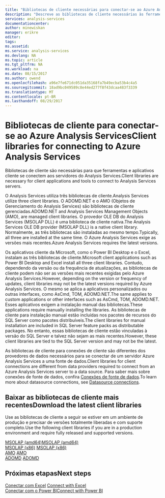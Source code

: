 ```yaml
---
title: "Bibliotecas de cliente necessárias para conectar-se ao Azure Analysis Services | Microsoft Docs"
description: "Descreve as bibliotecas de cliente necessárias às ferramentas e ao aplicativos cliente para conectar o Azure Analysis Services"
services: analysis-services
documentationcenter: 
author: minewiskan
manager: erikre
editor: 
tags: 
ms.assetid: 
ms.service: analysis-services
ms.devlang: NA
ms.topic: article
ms.tgt_pltfrm: NA
ms.workload: na
ms.date: 08/15/2017
ms.author: owend
ms.openlocfilehash: a96e7fe671dc051da35168fa7b49ecba53b4c4a5
ms.sourcegitcommit: 18ad9bc049589c8e44ed277f8f43dcaa483f3339
ms.translationtype: MT
ms.contentlocale: pt-BR
ms.lasthandoff: 08/29/2017
---
```

# <a name="client-libraries-for-connecting-to-azure-analysis-services"></a><span data-ttu-id="10658-103">Bibliotecas de cliente para conectar-se ao Azure Analysis Services</span><span class="sxs-lookup"><span data-stu-id="10658-103">Client libraries for connecting to Azure Analysis Services</span></span>

<span data-ttu-id="10658-104">Bibliotecas de cliente são necessárias para que ferramentas e aplicativos cliente se conectem aos servidores do Analysis Services.</span><span class="sxs-lookup"><span data-stu-id="10658-104">Client libraries are necessary for client applications and tools to connect to Analysis Services servers.</span></span> 

<span data-ttu-id="10658-105">O Analysis Services utiliza três bibliotecas de cliente.</span><span class="sxs-lookup"><span data-stu-id="10658-105">Analysis Services utilize three client libraries.</span></span> <span data-ttu-id="10658-106">O ADOMD.NET e o AMO (Objetos de Gerenciamento do Analysis Services) são bibliotecas de cliente gerenciadas.</span><span class="sxs-lookup"><span data-stu-id="10658-106">ADOMD.NET and Analysis Services Management Objects (AMO), are managed client libraries.</span></span> <span data-ttu-id="10658-107">O provedor OLE DB do Analysis Services (MSOLAP DLL) é uma biblioteca de cliente nativa.</span><span class="sxs-lookup"><span data-stu-id="10658-107">The Analysis Services OLE DB provider (MSOLAP DLL) is a native client library.</span></span> <span data-ttu-id="10658-108">Normalmente, as três bibliotecas são instaladas ao mesmo tempo.</span><span class="sxs-lookup"><span data-stu-id="10658-108">Typically, all three are installed at the same time.</span></span> <span data-ttu-id="10658-109">O Azure Analysis Services exige as versões mais recentes.</span><span class="sxs-lookup"><span data-stu-id="10658-109">Azure Analysis Services requires the latest versions.</span></span> 

<span data-ttu-id="10658-110">Os aplicativos cliente da Microsoft, como o Power BI Desktop e o Excel, instalam as três bibliotecas de cliente.</span><span class="sxs-lookup"><span data-stu-id="10658-110">Microsoft client applications such as Power BI Desktop and Excel install all three client libraries.</span></span> <span data-ttu-id="10658-111">Contudo, dependendo da versão ou da frequência de atualizações, as bibliotecas de cliente podem não ser as versões mais recentes exigidas pelo Azure Analysis Services.</span><span class="sxs-lookup"><span data-stu-id="10658-111">However, depending on the version or frequency of updates, client libraries may not be the latest versions required by Azure Analysis Services.</span></span> <span data-ttu-id="10658-112">O mesmo se aplica a aplicativos personalizados ou outras interfaces, como AsCmd, TOM, ADOMD.NET.</span><span class="sxs-lookup"><span data-stu-id="10658-112">The same applies to custom applications or other interfaces such as AsCmd, TOM, ADOMD.NET.</span></span> <span data-ttu-id="10658-113">Esses aplicativos exigem a instalação manual das bibliotecas.</span><span class="sxs-lookup"><span data-stu-id="10658-113">These applications require manually installing the libraries.</span></span> <span data-ttu-id="10658-114">As bibliotecas de cliente para instalação manual estão incluídas nos pacotes de recursos do SQL Server como pacotes distribuíveis.</span><span class="sxs-lookup"><span data-stu-id="10658-114">The client libraries for manual installation are included in SQL Server feature packs as distributable packages.</span></span> <span data-ttu-id="10658-115">No entanto, essas bibliotecas de cliente estão vinculadas à versão do SQL Server e talvez não sejam as mais recentes.</span><span class="sxs-lookup"><span data-stu-id="10658-115">However, these client libraries are tied to the SQL Server version and may not be the latest.</span></span>  

<span data-ttu-id="10658-116">As bibliotecas de cliente para conexões de cliente são diferentes dos provedores de dados necessários para se conectar de um servidor Azure Analysis Services a uma fonte de dados.</span><span class="sxs-lookup"><span data-stu-id="10658-116">Client libraries for client connections are different from data providers required to connect from an Azure Analysis Services server to a data source.</span></span> <span data-ttu-id="10658-117">Para saber mais sobre conexões de fonte de dados, confira [Conexões de fonte de dados](analysis-services-datasource.md).</span><span class="sxs-lookup"><span data-stu-id="10658-117">To learn more about datasource connections, see [Datasource connections](analysis-services-datasource.md).</span></span>

## <a name="download-the-latest-client-libraries"></a><span data-ttu-id="10658-118">Baixar as bibliotecas de cliente mais recentes</span><span class="sxs-lookup"><span data-stu-id="10658-118">Download the latest client libraries</span></span>  
<span data-ttu-id="10658-119">Use as bibliotecas de cliente a seguir se estiver em um ambiente de produção e precisar de versões totalmente liberadas e com suporte completo.</span><span class="sxs-lookup"><span data-stu-id="10658-119">Use the following client libraries if you are in a production environment and require fully released and supported versions.</span></span>

[<span data-ttu-id="10658-120">MSOLAP (amd64)</span><span class="sxs-lookup"><span data-stu-id="10658-120">MSOLAP (amd64)</span></span>](https://go.microsoft.com/fwlink/?linkid=829576)</br><span data-ttu-id="10658-121">
[MSOLAP (x86)](https://go.microsoft.com/fwlink/?linkid=829575)</span><span class="sxs-lookup"><span data-stu-id="10658-121">
[MSOLAP (x86)](https://go.microsoft.com/fwlink/?linkid=829575)</span></span></br><span data-ttu-id="10658-122">
[AMO](https://go.microsoft.com/fwlink/?linkid=829578)</span><span class="sxs-lookup"><span data-stu-id="10658-122">
[AMO](https://go.microsoft.com/fwlink/?linkid=829578)</span></span></br><span data-ttu-id="10658-123">
[ADOMD](https://go.microsoft.com/fwlink/?linkid=829577)</span><span class="sxs-lookup"><span data-stu-id="10658-123">
[ADOMD](https://go.microsoft.com/fwlink/?linkid=829577)</span></span></br>

## <a name="next-steps"></a><span data-ttu-id="10658-124">Próximas etapas</span><span class="sxs-lookup"><span data-stu-id="10658-124">Next steps</span></span>
<span data-ttu-id="10658-125">[Conectar com Excel](analysis-services-connect-excel.md)  </span><span class="sxs-lookup"><span data-stu-id="10658-125">[Connect with Excel](analysis-services-connect-excel.md)  </span></span>  
[<span data-ttu-id="10658-126">Conectar com o Power BI</span><span class="sxs-lookup"><span data-stu-id="10658-126">Connect with Power BI</span></span>](analysis-services-connect-pbi.md)
